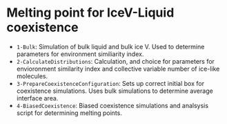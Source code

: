 # Melting point for IceV-Liquid coexistence

* ```1-Bulk```: Simulation of bulk liquid and bulk ice V. Used to determine parameters for environment similiarity index. 
* ```2-CalculateDistributions```: Calculation, and choice for parameters for envioronment similarity index and collective variable number of ice-like molecules. 
* ```3-PrepareCoexistenceConfiguration```: Sets up correct initial box for coexistence simulations. Uses bulk simulations to determine average interface area. 
* ```4-BiasedCoexistence```: Biased coexistence simulations and analsysis script for determining melting points.